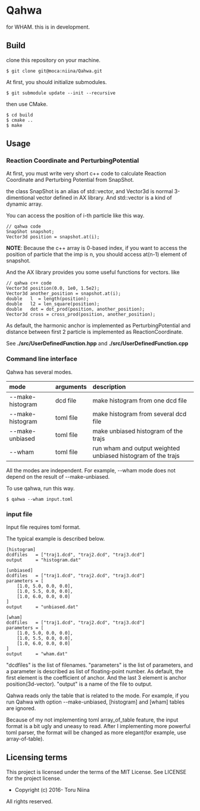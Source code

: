 Qahwa
====

for WHAM. this is in development.

## Build

clone this repository on your machine.

    $ git clone git@moca:niina/Qahwa.git

At first, you should initialize submodules.

    $ git submodule update --init --recursive

then use CMake.

    $ cd build
    $ cmake ..
    $ make

## Usage

### Reaction Coordinate and PerturbingPotential

At first, you must write very short c++ code to calculate
Reaction Coordinate and Perturbing Potential from SnapShot.

the class SnapShot is an alias of std::vector<Vector3d>, and Vector3d is
normal 3-dimentional vector defined in AX library.
And std::vector is a kind of dynamic array.

You can access the position of i-th particle like this way.

    // qahwa code
    SnapShot snapshot;
    Vector3d position = snapshot.at(i);

__NOTE__: Because the c++ array is 0-based index,
          if you want to access the position of particle that the imp is n,
          you should access at(n-1) element of snapshot.

And the AX library provides you some useful functions for vectors. like

    // qahwa c++ code
    Vector3d position(0.0, 1e0, 1.5e2);
    Vector3d another_position = snapshot.at(i);
    double   l  = length(position);
    double   l2 = len_square(position);
    double   dot = dot_prod(position, another_position);
    Vector3d cross = cross_prod(position, another_position);

As default, the harmonic anchor is implemented as PerturbingPotential and
distance between first 2 particle is implemented as ReactionCoordinate.

See __./src/UserDefinedFunction.hpp__ and __./src/UserDefinedFunction.cpp__

### Command line interface

Qahwa has several modes.

| mode             | arguments | description                          |
|:-----------------|:----------|:-------------------------------------|
| --make-histogram | dcd file  | make histogram from one dcd file     |
| --make-histogram | toml file | make histogram from several dcd file |
| --make-unbiased  | toml file | make unbiased histogram of the trajs |
| --wham           | toml file | run wham and output weighted unbiased histogram of the trajs |

All the modes are independent.
For example, --wham mode does not depend on the result of --make-unbiased.

To use qahwa, run this way.

    $ qahwa --wham input.toml

### input file

Input file requires toml format.

The typical example is described below.

    [histogram]
    dcdfiles   = ["traj1.dcd", "traj2.dcd", "traj3.dcd"]
    output     = "histogram.dat"

    [unbiased]
    dcdfiles   = ["traj1.dcd", "traj2.dcd", "traj3.dcd"]
    parameters = [
        [1.0, 5.0, 0.0, 0.0],
        [1.0, 5.5, 0.0, 0.0],
        [1.0, 6.0, 0.0, 0.0]
    ]
    output     = "unbiased.dat"

    [wham]
    dcdfiles   = ["traj1.dcd", "traj2.dcd", "traj3.dcd"]
    parameters = [
        [1.0, 5.0, 0.0, 0.0],
        [1.0, 5.5, 0.0, 0.0],
        [1.0, 6.0, 0.0, 0.0]
    ]
    output     = "wham.dat"

"dcdfiles" is the list of filenames. "parameters" is the list of parameters, and
a parameter is described as list of floating-point number.
As default, the first element is the coefficient of anchor.
And the last 3 element is anchor position(3d-vector).
"output" is a name of the file to output.

Qahwa reads only the table that is related to the mode. For example, if you run
Qahwa with option --make-unbiased, [histogram] and [wham] tables are ignored.

Because of my not implementing toml array\_of\_table feature,
the input format is a bit ugly and uneasy to read.
After I implementing more powerful toml parser,
the format will be changed as more elegant(for example, use array-of-table).

## Licensing terms

This project is licensed under the terms of the MIT License.
See LICENSE for the project license.

- Copyright (c) 2016- Toru Niina

All rights reserved.
